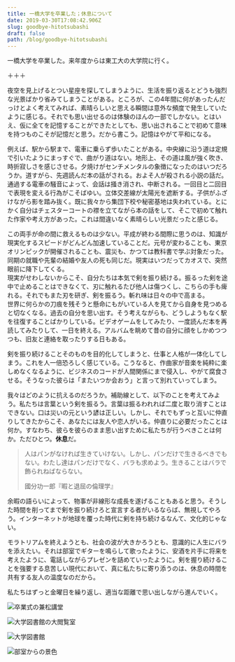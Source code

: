 ```yaml
---
title: 一橋大学を卒業した；休息について
date: 2019-03-30T17:08:42.906Z
slug: goodbye-hitotsubashi
draft: false
path: /blog/goodbye-hitotsubashi
---
```

<p> 一橋大学を卒業した。来年度からは東工大の大学院に行く。</p>

<p> </p>

<p>＋＋＋ </p>

<p> </p>

<p> 夜空を見上げるとつい星座を探してしまうように、生活を振り返るとどうも強烈な光景ばかり省みてしまうことがある。ところが、この4年間に何があったんだっけとよく考えてみれば、素晴らしいと思える瞬間は意外な頻度で発生していたように感じる。それでも思い出せるのは体験のほんの一部でしかない。とはいえ、仮に全てを記憶することができたとしても、思い出されることで初めて意味を持つものこそが記憶だと思う。だから書こう。記憶はやがて平和になる。</p>

<p> </p>

<p> 例えば、駅から駅まで、電車に乗らず歩いたことがある。中央線に沿う道は定規で引いたようにまっすぐで、曲がり道はない。地形上、その道は風が強く吹き、時折寂しさを感じさせる。夕焼けがセンチメンタルの象徴になったのはいつだろうか。道すがら、先週読んだ本の話がされる。およそ人が殺される小説の話だ。通過する電車の騒音によって、会話は掻き消され、中断される。一回目と二回目で表現を変える行為がこそばゆい。立体交差線が太陽光を遮断する。子供がふざけながら影を踏み抜く。既に我々から集団下校や秘密基地は失われている。とにかく自分はチェスターコートの襟を立てながら本の話をして、そこで初めて触れた作家や考え方があった。これは間違いなく素晴らしい光景だったと感じる。</p>

<p> </p>

<p> この両手が命の間に救えるものは少ない。平成が終わる間際に思うのは、知識が現実化するスピードがどんどん加速していることだ。元号が変わることも、東京オリンピックが開催されることも、震災も、かつては教科書で学ぶ対象だった。同期の就職や先輩の結婚や友人の死も同じだ。現実はいつだってカオスで、突然眼前に降下してくる。<br /> 現実がせわしないからこそ、自分たちは本気で剣を振り続ける。振るった剣を途中で止めることはできなくて、刃に触れるたび他人は傷つくし、こちらの手も痺れる。それでもまた刃を研ぎ、剣を振るう。斬れ味は日々の中で高まる。<br /> 世界に何らかの刀痕を残そうと懸命にもがいている人を見てから自身を見つめると切なくなる。過去の自分を思い出す。そう考えながらも、どうしようもなく駅を往復することばかりしている。ビデオゲームをしてみたり、一度読んだ本を再読してみたりして、一日を終える。アルバムを眺めて昔の自分に顔をしかめつつつも、旧友と連絡を取ったりする日もある。</p>

<p> </p>

<p> 剣を振り続けることそのものを目的化してしまうと、仕事と人格が一体化してしまう。これを人一倍恐ろしく感じている。こうなると、作曲家が音楽を純粋に楽しめなくなるように、ビジネスのコードが人間関係にまで侵入し、やがて腐食させる。そうなった彼らは「またいつか会おう」と言って別れていってしまう。</p>

<p> 我々はどのように抗えるのだろうか。補助線として、以下のことを考えてみよう。私たちは言葉という剣を振るう。言葉は振るわれれば二度と取り消すことはできない。口は災いの元という諺は正しい。しかし、それでもずっと互いに仲直りしてきたからこそ、あなたには友人や恋人がいる。仲直りに必要だったことは何か。すなわち、彼らを彼らのまま思い出すために私たちが行うべきことは何か。ただひとつ。<strong>休息</strong>だ。</p>

<p> </p>

> 人はパンがなければ生きていけない。しかし、パンだけで生きるべきでもない。わたし達はパンだけでなく、バラも求めよう。生きることはバラで飾られねばならない。</p>
>
> <p>國分功一郎『暇と退屈の倫理学』</p>
>
>

<p> </p>

<p> 余暇の語らいによって、物事が非線形な成長を遂げることもあると思う。そうした時間を削ってまで剣を振り続けろと宣言する者がいるならば、無視してやろう。インターネットが地球を覆った時代に剣を持ち続けるなんて、文化的じゃない。</p>

<p> </p>

<p> モラトリアムを終えようとも、社会の波が大きかろうとも、意識的に人生にバラを添えたい。それは部室でギターを鳴らして歌ったように、安酒を片手に将来を考えたように、電話しながらプレゼンを詰めていったように。剣を握り続けることを強要する息苦しい現代において、真に私たちに寄り添うのは、休息の時間を共有する友人の温度なのだから。</p>

<p> </p>

<p> 私たちはずっと金曜日を繰り返し、適当な距離で思い出しながら進んでいく。</p>

<p> </p>

![卒業式の兼松講堂](../images/20190331212136.jpg "卒業式の兼松講堂")

![大学図書館の大閲覧室](../images/20190331212144.jpg "大学図書館の大閲覧室")

![大学図書館](../images/20190331212156.jpg "大学図書館")

![部室からの景色](../images/20190331212201.jpg "部室からの景色")